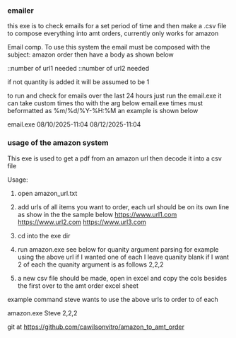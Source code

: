 ### emailer 
this exe is to check emails for a set period of time and then make a .csv file to compose everything into amt orders, currently only works for amazon

Email comp.
To use this system the email must be composed with the subject: amazon order then have a body as shown below

<url1>::number of url1 needed
<url2>::number of url2 needed

if not quantity is added it will be assumed to be 1

to run and check for emails over the last 24 hours just run the email.exe it can take custom times tho with the arg below
email.exe <start> <end>
times must beformatted as %m/%d/%Y-%H:%M an example is shown below

email.exe 08/10/2025-11:04 08/12/2025-11:04    

### usage of the amazon system
This exe is used to get a pdf from an amazon url then decode it into a csv file

Usage: 
1. open amazon_url.txt
2. add urls of all items you want to order, each url should be on its own line as show in the the sample below
    https://www.url1.com
    https://www.url2.com
    https://www.url3.com
3. cd into the exe dir
4. run amazon.exe <who> <quanity> see below for quanity argument parsing
    for example using the above url if I wanted one of each I leave quanity blank 
    if I want 2 of each the quanity argument is as follows 2,2,2

5. a new csv file should be made, open in excel and copy the cols besides the first over to the amt order excel sheet


example command steve wants to use the above urls to order to of each

amazon.exe Steve 2,2,2


git at https://github.com/cawilsonvitro/amazon_to_amt_order